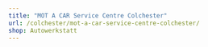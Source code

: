 ```yaml
---
title: "MOT A CAR Service Centre Colchester"
url: /colchester/mot-a-car-service-centre-colchester/
shop: Autowerkstatt
---
```

